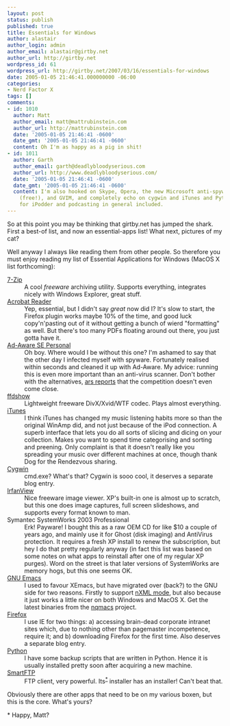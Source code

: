 ```yaml
---
layout: post
status: publish
published: true
title: Essentials for Windows
author: alastair
author_login: admin
author_email: alastair@girtby.net
author_url: http://girtby.net
wordpress_id: 61
wordpress_url: http://girtby.net/2007/03/16/essentials-for-windows
date: 2005-01-05 21:46:41.000000000 -06:00
categories:
- Nerd Factor X
tags: []
comments:
- id: 1010
  author: Matt
  author_email: matt@mattrubinstein.com
  author_url: http://mattrubinstein.com
  date: '2005-01-05 21:46:41 -0600'
  date_gmt: '2005-01-05 21:46:41 -0600'
  content: Oh I'm as happy as a pig in shit!
- id: 1011
  author: Garth
  author_email: garth@deadlybloodyserious.com
  author_url: http://www.deadlybloodyserious.com/
  date: '2005-01-05 21:46:41 -0600'
  date_gmt: '2005-01-05 21:46:41 -0600'
  content: I'm also hooked on Skype, Opera, the new Microsoft anti-spyware, AVG anti-virus
    (free!), and GVIM, and completely echo on cygwin and iTunes and Python. Deem plugs
    for iPodder and podcasting in general included.
---
```

So at this point you may be thinking that girtby.net has jumped the shark. First a best-of list, and now an essential-apps list! What next, pictures of my cat?

Well anyway I always like reading them from other people. So therefore you must enjoy reading my list of Essential Applications for Windows (MacOS X list forthcoming):

<dl>
<dt><a href="http://www.7-zip.org/">7-Zip</a></dt>
<dd>A cool <em>freeware</em> archiving utility. Supports everything, integrates nicely with Windows Explorer, great stuff.</dd>

<dt><a href="http://www.adobe.com/products/acrobat/readstep2.html">Acrobat Reader</a></dt>
<dd>Yep, essential, but I didn't say <em>great</em> now did I? It's slow to start, the Firefox plugin works maybe 10% of the time, and good luck copy'n'pasting out of it without getting a bunch of wierd "formatting" as well. But there's too many PDFs floating around out there, you just gotta have it.</dd>

<dt><a href="http://www.lavasoftusa.com/software/adaware/">Ad-Aware SE Personal</a></dt>
<dd>Oh boy. Where would I be without this one? I'm ashamed to say that the other day I infected myself with spyware. Fortunately realised within seconds and cleaned it up with Ad-Aware. My advice: running this is even more important than an anti-virus scanner. Don't bother with the alternatives, <a href="http://arstechnica.com/reviews/apps/spyware-removal.ars">ars reports</a> that the competition doesn't even come close.</dd>

<dt><a href="http://ffdshow.sourceforge.net/tikiwiki/tiki-view_articles.php">ffdshow</a></dt>
<dd>Lightweight freeware DivX/Xvid/WTF codec. Plays almost everything.</dd>

<dt><a href="http://www.apple.com/itunes/">iTunes</a></dt>
<dd>I think iTunes has changed my music listening habits more so than the original WinAmp did, and not just because of the iPod connection. A superb interface that lets you do all sorts of slicing and dicing on your collection. Makes you want to spend time categorising and sorting and preening. Only complaint is that it doesn't really like you spreading your music over different machines at once, though thank Dog for the Rendezvous sharing.</dd>

<dt><a href="http://cygwin.com">Cygwin</a></dt>
<dd>cmd.exe? What's that? Cygwin is sooo cool, it deserves a separate blog entry.</dd>

<dt><a href="http://www.irfanview.com/">IrfanView</a></dt>
<dd>Nice freeware image viewer. XP's built-in one is almost up to scratch, but this one does image captures, full screen slideshows, and supports every format known to man.</dd>

<dt>Symantec SystemWorks 2003 Professional</dt>
<dd>Erk! Payware! I bought this as a raw OEM CD for like $10 a couple of years ago, and mainly use it for Ghost (disk imaging) and AntiVirus protection. It requires a fresh XP install to renew the subscription, but hey I do that pretty regularly anyway (in fact this list was based on some notes on what apps to reinstall after one of my regular XP purges). Word on the street is that later versions of SystemWorks are memory hogs, but this one seems OK.</dd>

<dt><a href="http://www.gnu.org/software/emacs/windows/ntemacs.html">GNU Emacs</a></dt>
<dd>I used to favour XEmacs, but have migrated over (back?) to the GNU side for two reasons. Firstly to support <a href="http://www.thaiopensource.com/nxml-mode/">nXML mode</a>, but also because it just works a little nicer on both Windows and MacOS X. Get the latest binaries from the <a href="http://nqmacs.sourceforge.net/">nqmacs</a> project.</dd>

<dt><a href="http://www.mozilla.org/">Firefox</a></dt>
<dd>I use IE for two things: a) accessing brain-dead corporate intranet sites which, due to nothing other than pagemaster incompetence, require it; and b) downloading Firefox for the first time. Also deserves a separate blog entry.</dd>

<dt><a href="http://python.org/">Python</a></dt>
<dd>I have some backup scripts that are written in Python. Hence it is usually installed pretty soon after acquiring a new machine.</dd>

<dt><a href="http://smartftp.com/">SmartFTP</a></dt>
<dd>FTP client, very powerful. Its<sup><a href="#fn1">*</a></sup> installer has an installer! Can't beat that.</dd>
</dl>

Obviously there are other apps that need to be on my various boxen, but this is the core. What's yours?

<a name="fn1"/>* Happy, Matt?</a>
